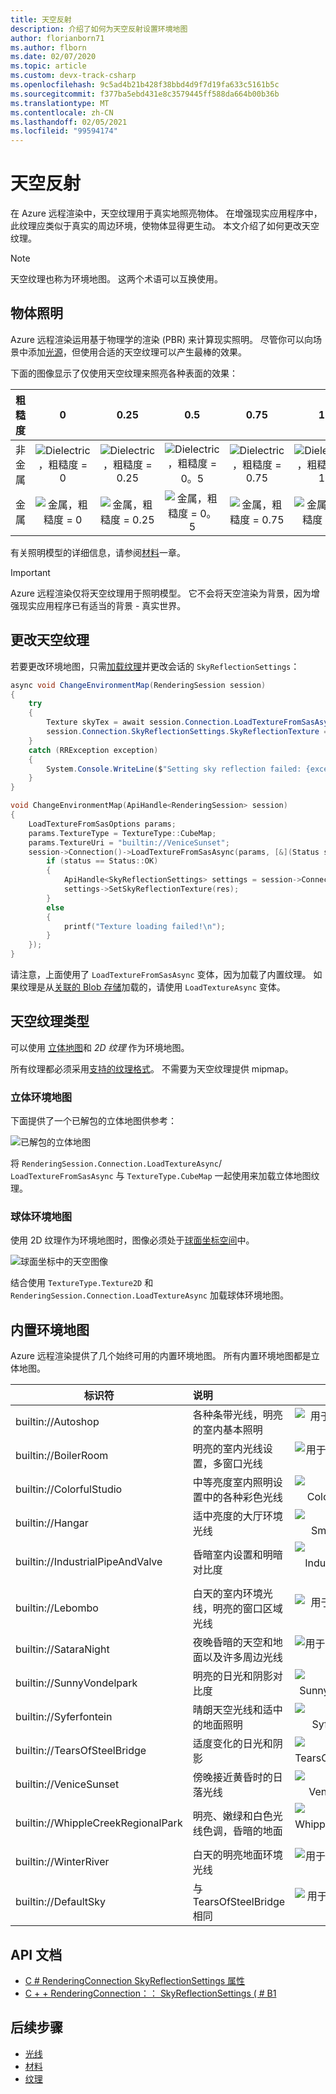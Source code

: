 ```yaml
---
title: 天空反射
description: 介绍了如何为天空反射设置环境地图
author: florianborn71
ms.author: flborn
ms.date: 02/07/2020
ms.topic: article
ms.custom: devx-track-csharp
ms.openlocfilehash: 9c5ad4b21b428f38bbd4d9f7d19fa633c5161b5c
ms.sourcegitcommit: f377ba5ebd431e8c3579445ff588da664b00b36b
ms.translationtype: MT
ms.contentlocale: zh-CN
ms.lasthandoff: 02/05/2021
ms.locfileid: "99594174"
---
```

# <a name="sky-reflections"></a>天空反射

在 Azure 远程渲染中，天空纹理用于真实地照亮物体。 在增强现实应用程序中，此纹理应类似于真实的周边环境，使物体显得更生动。 本文介绍了如何更改天空纹理。

> [!NOTE]
> 天空纹理也称为环境地图。 这两个术语可以互换使用。

## <a name="object-lighting"></a>物体照明

Azure 远程渲染运用基于物理学的渲染 (PBR) 来计算现实照明。 尽管你可以向场景中添加[光源](lights.md)，但使用合适的天空纹理可以产生最棒的效果。

下面的图像显示了仅使用天空纹理来照亮各种表面的效果：

| 粗糙度  | 0                                        | 0.25                                          | 0.5                                          | 0.75                                          | 1                                          |
|:----------:|:----------------------------------------:|:---------------------------------------------:|:--------------------------------------------:|:---------------------------------------------:|:------------------------------------------:|
| 非金属  | ![Dielectric，粗糙度 = 0](media/dielectric-0.png)   | ![Dielectric，粗糙度 = 0.25](media/dielectric-0.25.png)  | ![Dielectric，粗糙度 = 0。5](media/dielectric-0.5.png)  | ![Dielectric，粗糙度 = 0.75](media/dielectric-0.75.png)  | ![Dielectric，粗糙度 = 1](media/dielectric-1.png)  |
| 金属      | ![金属，粗糙度 = 0](media/metallic-0.png)  | ![金属，粗糙度 = 0.25](media/metallic-0.25.png)    | ![金属，粗糙度 = 0。5](media/metallic-0.5.png)    | ![金属，粗糙度 = 0.75](media/metallic-0.75.png)    | ![金属，粗糙度 = 1](media/metallic-1.png)    |

有关照明模型的详细信息，请参阅[材料](../../concepts/materials.md)一章。

> [!IMPORTANT]
> Azure 远程渲染仅将天空纹理用于照明模型。 它不会将天空渲染为背景，因为增强现实应用程序已有适当的背景 - 真实世界。

## <a name="changing-the-sky-texture"></a>更改天空纹理

若要更改环境地图，只需[加载纹理](../../concepts/textures.md)并更改会话的 `SkyReflectionSettings`：

```cs
async void ChangeEnvironmentMap(RenderingSession session)
{
    try
    {
        Texture skyTex = await session.Connection.LoadTextureFromSasAsync(new LoadTextureFromSasOptions("builtin://VeniceSunset", TextureType.CubeMap));
        session.Connection.SkyReflectionSettings.SkyReflectionTexture = skyTex;
    }
    catch (RRException exception)
    {
        System.Console.WriteLine($"Setting sky reflection failed: {exception.Message}");
    }
}
```

```cpp
void ChangeEnvironmentMap(ApiHandle<RenderingSession> session)
{
    LoadTextureFromSasOptions params;
    params.TextureType = TextureType::CubeMap;
    params.TextureUri = "builtin://VeniceSunset";
    session->Connection()->LoadTextureFromSasAsync(params, [&](Status status, ApiHandle<Texture> res) {
        if (status == Status::OK)
        {
            ApiHandle<SkyReflectionSettings> settings = session->Connection()->GetSkyReflectionSettings();
            settings->SetSkyReflectionTexture(res);
        }
        else
        {
            printf("Texture loading failed!\n");
        }
    });
}
```

请注意，上面使用了 `LoadTextureFromSasAsync` 变体，因为加载了内置纹理。 如果纹理是从[关联的 Blob 存储](../../how-tos/create-an-account.md#link-storage-accounts)加载的，请使用 `LoadTextureAsync` 变体。

## <a name="sky-texture-types"></a>天空纹理类型

可以使用 [立体地图](https://en.wikipedia.org/wiki/Cube_mapping)和 *2D 纹理* 作为环境地图。

所有纹理都必须采用[支持的纹理格式](../../concepts/textures.md#supported-texture-formats)。 不需要为天空纹理提供 mipmap。

### <a name="cube-environment-maps"></a>立体环境地图

下面提供了一个已解包的立体地图供参考：

![已解包的立体地图](media/Cubemap-example.png)

将 `RenderingSession.Connection.LoadTextureAsync`/ `LoadTextureFromSasAsync` 与 `TextureType.CubeMap` 一起使用来加载立体地图纹理。

### <a name="sphere-environment-maps"></a>球体环境地图

使用 2D 纹理作为环境地图时，图像必须处于[球面坐标空间](https://en.wikipedia.org/wiki/Spherical_coordinate_system)中。

![球面坐标中的天空图像](media/spheremap-example.png)

结合使用 `TextureType.Texture2D` 和 `RenderingSession.Connection.LoadTextureAsync` 加载球体环境地图。

## <a name="built-in-environment-maps"></a>内置环境地图

Azure 远程渲染提供了几个始终可用的内置环境地图。 所有内置环境地图都是立体地图。

|标识符                         | 说明                                              | 图示                                                      |
|-----------------------------------|:---------------------------------------------------------|:-----------------------------------------------------------------:|
|builtin://Autoshop                 | 各种条带光线，明亮的室内基本照明    | ![用于浅对象的 Autoshop skybox](media/autoshop.png)
|builtin://BoilerRoom               | 明亮的室内光线设置，多窗口光线      | ![用于浅对象的 BoilerRoom skybox](media/boiler-room.png)
|builtin://ColorfulStudio           | 中等亮度室内照明设置中的各种彩色光线  | ![用于浅对象的 ColorfulStudio skybox](media/colorful-studio.png)
|builtin://Hangar                   | 适中亮度的大厅环境光线                     | ![用于浅对象的 SmallHangar skybox](media/hangar.png)
|builtin://IndustrialPipeAndValve   | 昏暗室内设置和明暗对比度              | ![用于浅对象的 IndustrialPipeAndValve skybox](media/industrial-pipe-and-valve.png)
|builtin://Lebombo                  | 白天的室内环境光线，明亮的窗口区域光线     | ![用于浅对象的 Lebombo skybox](media/lebombo.png)
|builtin://SataraNight              | 夜晚昏暗的天空和地面以及许多周边光线   | ![用于浅对象的 SataraNight skybox](media/satara-night.png)
|builtin://SunnyVondelpark          | 明亮的日光和阴影对比度                      | ![用于浅对象的 SunnyVondelpark skybox](media/sunny-vondelpark.png)
|builtin://Syferfontein             | 晴朗天空光线和适中的地面照明            | ![用于浅对象的 Syferfontein skybox](media/syferfontein.png)
|builtin://TearsOfSteelBridge       | 适度变化的日光和阴影                         | ![用于浅对象的 TearsOfSteelBridge skybox](media/tears-of-steel-bridge.png)
|builtin://VeniceSunset             | 傍晚接近黄昏时的日落光线                    | ![用于浅对象的 VeniceSunset skybox](media/venice-sunset.png)
|builtin://WhippleCreekRegionalPark | 明亮、嫩绿和白色光线色调，昏暗的地面 | ![用于浅对象的 WhippleCreekRegionalPark skybox](media/whipple-creek-regional-park.png)
|builtin://WinterRiver              | 白天的明亮地面环境光线                 | ![用于浅对象的 WinterRiver skybox](media/winter-river.png)
|builtin://DefaultSky               | 与 TearsOfSteelBridge 相同                               | ![用于浅对象的 DefaultSky skybox](media/tears-of-steel-bridge.png)

## <a name="api-documentation"></a>API 文档

* [C # RenderingConnection SkyReflectionSettings 属性](/dotnet/api/microsoft.azure.remoterendering.renderingconnection.skyreflectionsettings)
* [C + + RenderingConnection：： SkyReflectionSettings ( # B1 ](/cpp/api/remote-rendering/renderingconnection#skyreflectionsettings)

## <a name="next-steps"></a>后续步骤

* [光线](../../overview/features/lights.md)
* [材料](../../concepts/materials.md)
* [纹理](../../concepts/textures.md)
